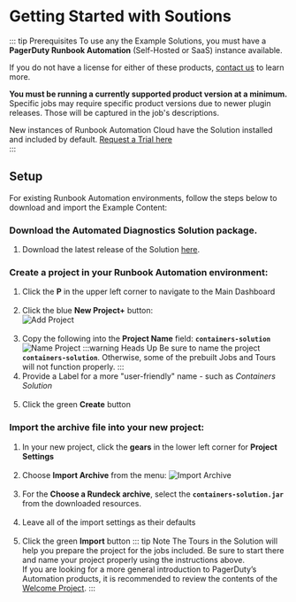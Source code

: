 # Getting Started with Soutions

::: tip Prerequisites
To use any the Example Solutions, you must have a **PagerDuty Runbook Automation** (Self-Hosted or SaaS) instance available.

If you do not have a license for either of these products, [contact us](https://www.pagerduty.com/contact-us/runbook-automation/) to learn more.

**You must be running a currently supported product version at a minimum.**  Specific jobs may require specific product versions due to newer plugin releases.  Those will be captured in the job's descriptions.

New instances of Runbook Automation Cloud have the Solution installed and included by default. [Request a Trial here](https://www.pagerduty.com/sign-up/runbook-automation/)<br>
:::

## Setup

For existing Runbook Automation environments, follow the steps below to download and import the Example Content:

### Download the **Automated Diagnostics Solution package**.

1. Download the latest release of the Solution [here](https://github.com/rundeckpro/solutions-content/releases/latest).

### Create a project in your Runbook Automation environment:
1. Click the **P** in the upper left corner to navigate to the Main Dashboard <br><br>
2. Click the blue **New Project+** button:<br>
![Add Project](/assets/img/solutions-auto-diag-add-project.png)<br><br>
3. Copy the following into the **Project Name** field:  **`containers-solution`**<br>
![Name Project](/assets/img/solutions-name-project.png)
    :::warning Heads Up
     Be sure to name the project **`containers-solution`**. Otherwise, some of the prebuilt Jobs and Tours will not function properly.
    :::
4. Provide a Label for a more "user-friendly" name - such as _Containers Solution_ <br><br>
5. Click the green **Create** button

### Import the archive file into your new project:
1. In your new project, click the **gears** in the lower left corner for **Project Settings**<br><br>
2. Choose **Import Archive** from the menu:
![Import Archive](/assets/img/solutions-auto-diag-import-archive.png)<br><br>
3. For the **Choose a Rundeck archive**, select the **`containers-solution.jar`** from the downloaded resources.<br><br>
4. Leave all of the import settings as their defaults<br><br>
5. Click the green **Import** button
   ::: tip Note
   The Tours in the Solution will help you prepare the project for the jobs included.  Be sure to start there and name your project properly using the instructions above.  
   If you are looking for a more general introduction to PagerDuty’s Automation products, it is recommended to review the contents of the [Welcome Project](/learning/howto/welcome-project-starter.md).
   :::